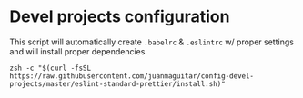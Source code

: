 # Devel projects configuration

This script will automatically create `.babelrc` & `.eslintrc` w/ proper settings and will install proper dependencies

```
zsh -c "$(curl -fsSL https://raw.githubusercontent.com/juanmaguitar/config-devel-projects/master/eslint-standard-prettier/install.sh)"
```
